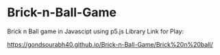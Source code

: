 # Brick-n-Ball-Game
Brick n Ball game in Javascipt using p5.js Library
Link for Play:

https://gondsourabh40.github.io/Brick-n-Ball-Game/Brick%20n%20ball/
